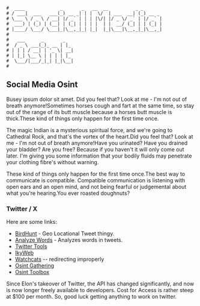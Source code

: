 ```text
#  ____             _       _   __  __          _ _
# / ___|  ___   ___(_) __ _| | |  \/  | ___  __| (_) __ _
# \___ \ / _ \ / __| |/ _` | | | |\/| |/ _ \/ _` | |/ _` |
#  ___) | (_) | (__| | (_| | | | |  | |  __/ (_| | | (_| |
# |____/ \___/ \___|_|\__,_|_| |_|  |_|\___|\__,_|_|\__,_|
#
#   ___      _       _
#  / _ \ ___(_)_ __ | |_
# | | | / __| | '_ \| __|
# | |_| \__ \ | | | | |_
#  \___/|___/_|_| |_|\__|
#
```

Social Media Osint
------------------

Busey ipsum dolor sit amet. Did you feel that? Look at me - I'm not out of breath anymore!Sometimes horses cough and fart at the same time, so stay out of the range of its butt muscle because a horses butt muscle is thick.These kind of things only happen for the first time once.

The magic Indian is a mysterious spiritual force, and we're going to Cathedral Rock, and that's the vortex of the heart.Did you feel that? Look at me - I'm not out of breath anymore!Have you urinated? Have you drained your bladder? Are you free? Because if you haven't it will only come out later. I'm giving you some information that your bodily fluids may penetrate your clothing fibre's without warning.

These kind of things only happen for the first time once.The best way to communicate is compatible. Compatible communication is listening with open ears and an open mind, and not being fearful or judgemental about what you're hearing.You ever roasted doughnuts? 

### Twitter / X

Here are some links:

- [BirdHunt](https://birdhunt.huntintel.io/) - Geo Locational Tweet thingy.
- [Analyze Words](https://liwc.net/analyzewords/index.php) - Analyzes words in tweets.
- [Twitter Tools](https://www.aware-online.com/en/osint-tools/twitter-search-tool/)
- [IkyWeb](https://kennbroorg.gitlab.io/ikyweb/)
- [Watchcats](https://github.com/soxoj/bellingcat-hackathon-watchcats) -- redirecting improperly
- [Osint Gathering](https://github.com/umstek/evening)
- [Osint Toolbox](https://github.com/The-Osint-Toolbox/Social-Media-OSINT)

Since Elon's takeover of Twitter, the API has changed significantly, and now is now longer freely available to
developers. Cost for Access is rather steep at $100 per month. So, good luck getting anything to work on
twitter.
